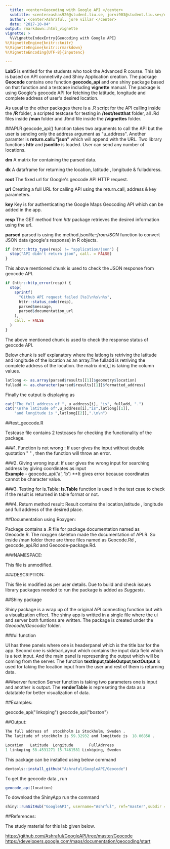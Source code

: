 ```yaml
---
  title: <center>Geocoding with Google API </center>
  subtitle: <center>ashas926@student.liu.se, jorvi903@student.liu.se</center>
  author: <center>Ashraful, jore villar </center>
  date: "2017-10-04"
output: rmarkdown::html_vignette
vignette: >
  %\VignetteIndexEntry{Geocoding with Google API}
%\VignetteEngine{knitr::knitr}
%\VignetteEngine{knitr::rmarkdown}
%\VignetteEncoding{UTF-8}{inputenc}

---
```


  **Lab5** is entitled for the students who took the Advanced R course. This lab is based on API connetivity and Shiny Application creation. The package **Geocode** contains one function **geocode_api** and one shiny package based on that function and a testcase including **vignette** manual. The package is using Google's geocode API for fetching the latitude, longitude and complete address of user's desired location.

As usual to the other packages there is a .R script for the API calling inside the **/R** folder, a scripted testcase for testing in **/test/testthat** folder, all .Rd files inside **/man** folder and .Rmd file inside the **/vignettes** folder.

##API.R
geocode_api() function takes two arguments to call the API but the user is sending only the address argument as "u_address". Another paramter is **return.call="json"** which will append with the URL.
Two library functions **httr** and **jsonlite** is loaded. User can send any
number of locations.


**dm** A matrix for containing the parsed data.

**dk** A dataframe for returning the location, latitude , longitude & fulladdress.

**root** The fixed url for Google's geocode API HTTP request.

**url** Creating a full URL for calling API using the return.call, address & key parameters.

**key** Key is for authenticating the Google Maps Geocoding API which can be added in the app.

**resp** The GET method from *httr* package retrieves the desired information using the url.

**parsed** parsed is using the method *jsonlite::fromJSON* function to convert JSON data (google's response) in R objects.




```r
if (httr::http_type(resp) != "application/json") {
  stop("API didn't return json", call. = FALSE)
}
```

This above mentioned chunk is used  to check the JSON response from geocode API.


```r
if (httr::http_error(resp)) {
  stop(
    sprintf(
      "Github API request failed [%s]\n%s\n%s",
      httr::status_code(resp),
      parsed$message,
      parsed$documentation_url
    ),
    call. = FALSE
  )
}
```

The above mentioned chunk is used to check the response status of geocode API.

Below chunk is self explanatory where the latlong is retriving the latitude and longitude of the location as an array.The fulladd is retriving the complete address of the location. the matrix dm[i,] is taking the column values.



```r
latlong <- as.array(parsed$results[[1]]$geometry$location)
fulladd <- as.character(parsed$results[[1]]$formatted_address)
```


Finally the output is displaying as


```r
cat("The full address of ", u_address[i], "is", fulladd, ".")
cat("\nThe latitude of",u_address[i],"is",latlong[[1]],
    "and longitude is ",latlong[[2]],".\n\n")
```


##test_geocode.R

Testcase file contains 2 testcases for checking the functionality of the package.

###1. Function is not wrong :
If user gives the input without double quotation " " , then the function will throw an error.

###2. Giving wrong input:
If user gives the wrong input for searching address by giving coordinates as input  </br >
  **Example** - geocode_api('a', 'b') **It gives error because coordinates cannot be character value.

###3. Testing for is.Table:
**is.Table** function is used in the test case to check if the result is returned in table format or not.

###4. Return method result:
Result contains the location,latitude , longitude and full address of the desired place.


##Documentation using Roxygen:

Package contains a .R file for package documentation named as Geocode.R. The roxygen skeleton made the documentation of API.R. So inside /man folder there are three files named as Geocode.Rd , geocode_api.Rd and Geocode-package.Rd.


###NAMESPACE:

This file is unmodified.

###DESCRIPTION:

This file is modified as per user details. Due to build and check issues library packages needed to run the package is added as *Suggests*.



##Shiny package

Shiny package is a wrap up of the original API connecting function but with a visualization effect. The shiny app is writted in a single file where the ui and server both funtions are written. The package is created under the *Geocode/Geocode/* folder.

###ui function

UI has three panels where one is headerpanel which is the title bar for the app. Second one is sidebarLayout
which contains the input data field which is a text input. And the main panel is representing the output which will be coming from  the server. The function **textInput**,**tableOutput**,**textOutput** is used for taking the location input from the user and rest of them is returning data.


###server function
Server function is taking two parameters one is input and another is output. The **renderTable** is represeting the data as a datatable for better visualization of data.



##Examples:

geocode_api("linkoping")
geocode_api("boston")


##Output:


```r
The full address of  stockholm is Stockholm, Sweden .
The latitude of stockholm is 59.32932 and longitude is  18.06858 .
```




```r
Location   Latitude  Longitude       FullAdrress
1 linkoping 58.4531271 15.7461581 Linköping, Sweden
```


This package can be installed using below command


```r
devtools::install_github("Ashraful/GoogleAPI/Geocode")
```

To get the geocode data , run


```r
geocode_api(location)
```

To download the ShinyApp run the command

```r
shiny::runGitHub("GoogleAPI", username="Ashrful", ref="master",subdir ="Geocode/ShinyApp")
```


##References:

The study material for this lab given below.

https://github.com/Ashraful/GoogleAPI/tree/master/Geocode
https://developers.google.com/maps/documentation/geocoding/start



